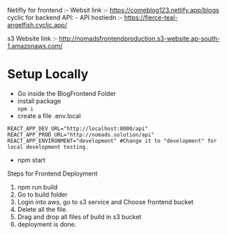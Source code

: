 Netifly for frontend :-
Websit link :- https://comeblog123.netlify.app/blogs
cyclic for backend API: -
API hostiedn :- https://fierce-teal-angelfish.cyclic.app/


s3 Website link :- 
http://nomadsfrontendproduction.s3-website.ap-south-1.amazonaws.com/

# Setup Locally
- Go inside the BlogFrontend Folder
- install package  
    ```npm i ```
- create a file .env.local

```
REACT_APP_DEV_URL="http://localhost:8000/api"
REACT_APP_PROD_URL="http://nomads.solution/api"
REACT_APP_ENVIRONMENT="development" #Change it to "development" for local development testing.
```
- npm start



Steps for Frontend Deployment
1. npm run build
2. Go to build folder 
3. Login into aws, go to s3 service and Choose frontend bucket
4. Delete all the file.
5. Drag and drop all files of build in s3 bucket
6. deployment is done.
